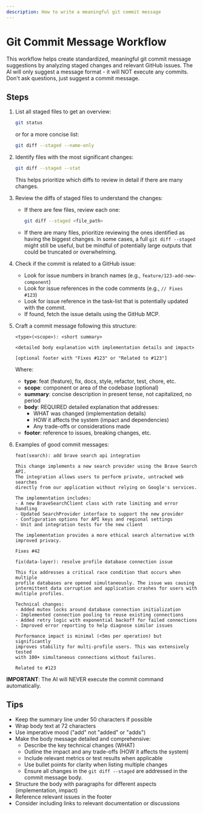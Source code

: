 ```yaml
---
description: How to write a meaningful git commit message
---
```


# Git Commit Message Workflow

This workflow helps create standardized, meaningful git commit message suggestions by analyzing staged changes and relevant GitHub issues. The AI will only suggest a message format - it will NOT execute any commits. Don't ask questions, just suggest a commit message.

## Steps

1. List all staged files to get an overview:

   ```bash
   git status
   ```

   or for a more concise list:

   ```bash
   git diff --staged --name-only
   ```

2. Identify files with the most significant changes:

   ```bash
   git diff --staged --stat
   ```

   This helps prioritize which diffs to review in detail if there are many changes.
3. Review the diffs of staged files to understand the changes:
   - If there are few files, review each one:

     ```bash
     git diff --staged <file_path>
     ```

   - If there are many files, prioritize reviewing the ones identified as having the biggest changes. In some cases, a full `git diff --staged` might still be useful, but be mindful of potentially large outputs that could be truncated or overwhelming.

4. Check if the commit is related to a GitHub issue:
   - Look for issue numbers in branch names (e.g., `feature/123-add-new-component`)
   - Look for issue references in the code comments (e.g., `// Fixes #123`)
   - Look for issue reference in the task-list that is potentially updated with the commit.
   - If found, fetch the issue details using the GitHub MCP.

5. Craft a commit message following this structure:

   ```text
   <type>(<scope>): <short summary>
   
   <detailed body explanation with implementation details and impact>
   
   [optional footer with "Fixes #123" or "Related to #123"]
   ```

   Where:
   - **type**: feat (feature), fix, docs, style, refactor, test, chore, etc.
   - **scope**: component or area of the codebase (optional)
   - **summary**: concise description in present tense, not capitalized, no period
   - **body**: REQUIRED detailed explanation that addresses:
     - WHAT was changed (implementation details)
     - HOW it affects the system (impact and dependencies)
     - Any trade-offs or considerations made
   - **footer**: reference to issues, breaking changes, etc.

6. Examples of good commit messages:

   ```text
   feat(search): add brave search api integration
   
   This change implements a new search provider using the Brave Search API.
   The integration allows users to perform private, untracked web searches
   directly from our application without relying on Google's services.
   
   The implementation includes:
   - A new BraveSearchClient class with rate limiting and error handling
   - Updated SearchProvider interface to support the new provider
   - Configuration options for API keys and regional settings
   - Unit and integration tests for the new client
   
   The implementation provides a more ethical search alternative with improved privacy.
   
   Fixes #42
   ```

   ```text
   fix(data-layer): resolve profile database connection issue
   
   This fix addresses a critical race condition that occurs when multiple
   profile databases are opened simultaneously. The issue was causing
   intermittent data corruption and application crashes for users with
   multiple profiles.
   
   Technical changes:
   - Added mutex locks around database connection initialization
   - Implemented connection pooling to reuse existing connections
   - Added retry logic with exponential backoff for failed connections
   - Improved error reporting to help diagnose similar issues
   
   Performance impact is minimal (<5ms per operation) but significantly
   improves stability for multi-profile users. This was extensively tested
   with 100+ simultaneous connections without failures.
   
   Related to #123
   ```

**IMPORTANT**: The AI will NEVER execute the commit command automatically.

## Tips

- Keep the summary line under 50 characters if possible
- Wrap body text at 72 characters
- Use imperative mood ("add" not "added" or "adds")
- Make the body message detailed and comprehensive:
  - Describe the key technical changes (WHAT)
  - Outline the impact and any trade-offs (HOW it affects the system)
  - Include relevant metrics or test results when applicable
  - Use bullet points for clarity when listing multiple changes
  - Ensure all changes in the `git diff --staged` are addressed in the commit message body.
- Structure the body with paragraphs for different aspects (implementation, impact)
- Reference relevant issues in the footer
- Consider including links to relevant documentation or discussions
